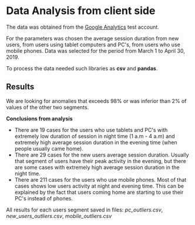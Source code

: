 # Data Analysis from client side

The data was obtained from the [Google Analytics](https://analytics.google.com/) test account.

For the parameters was chosen the average session duration from new users, from users using tablet computers and PC's, from users who use mobile phones. Data was selected for the period from March 1 to April 30, 2019.

To process the data needed such libraries as **csv** and **pandas**.

## Results

We are looking for anomalies that exceeds 98% or was inferior than 2% of values of the other two segments. 

**Conclusions from analysis**
* There are 19 cases for the users who use tablets and PC's with extremely low duration of session in night time (1 a.m - 4 a.m) and extremely high average session duration in the evening time (when people usually came home).
* There are 29 cases for the new users average session duration. Usually that segment of users have their peak activity in the evening, but there are some cases with extremely high average session duration in the night time.  
* There are 211 cases for the users who use mobile phones. Most of that cases shows low users activity at night and evening time. This can be explained by the fact that users coming home are starting to use their PC's instead of phones.

All results for each users segment saved in files: *pc_outliers.csv*, *new_users_outliers.csv*, *mobile_outliers.csv*